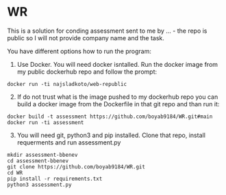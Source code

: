 # WR

This is a solution for conding assessment sent to me by ... - the repo is public so I will not provide company name and the task.

You have different options how to run the program:

1. Use Docker. You will need docker isntalled. Run the docker image from my public dockerhub repo and follow the prompt:
```
docker run -ti najsladkoto/web-republic
```

2. If do not trust what is the image pushed to my dockerhub repo you can build a docker image from the Dockerfile in that git repo and than run it:
```
docker build -t assessment https://github.com/boyab9184/WR.git#main
docker run -ti assessment
```

3. You will need git, python3 and pip installed. Clone that repo, install requerments and run assessment.py
```
mkdir assessment-bbenev
cd assessment-bbenev
git clone https://github.com/boyab9184/WR.git
cd WR
pip install -r requirements.txt
python3 assessment.py
```
